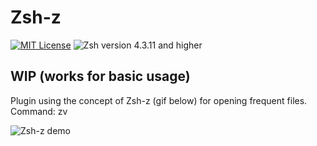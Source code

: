 # Zsh-z

[![MIT License](img/mit_license.svg)](https://opensource.org/licenses/MIT)
![Zsh version 4.3.11 and higher](img/zsh_4.3.11_plus.svg)

## WIP (works for basic usage)

Plugin using the concept of Zsh-z (gif below) for opening frequent files. Command: zv

![Zsh-z demo](img/demo.gif)

